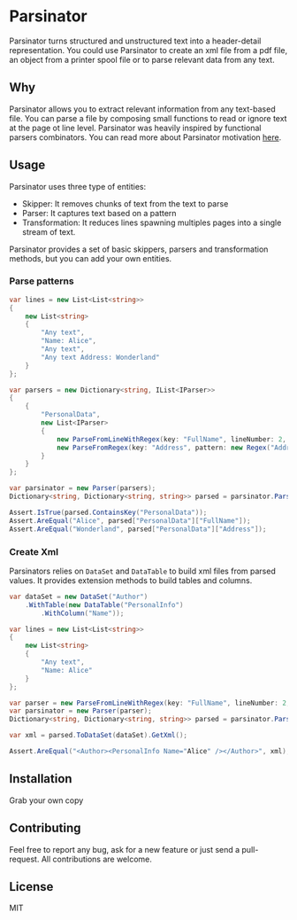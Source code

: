 # Parsinator

Parsinator turns structured and unstructured text into a header-detail representation. You could use Parsinator to create an xml file from a pdf file, an object from a printer spool file or to parse relevant data from any text.

## Why

Parsinator allows you to extract relevant information from any text-based file. You can parse a file by composing small functions to read or ignore text at the page ot line level. Parsinator was heavily inspired by functional parsers combinators. You can read more about Parsinator motivation [here](https://canro91.github.io/2019/03/08/ATaleOfAPdfParser/).

## Usage

Parsinator uses three type of entities:

* Skipper: It removes chunks of text from the text to parse
* Parser: It captures text based on a pattern
* Transformation: It reduces lines spawning multiples pages into a single stream of text.

Parsinator provides a set of basic skippers, parsers and transformation methods, but you can add your own entities.

### Parse patterns

```csharp
var lines = new List<List<string>>
{
	new List<string>
	{
		"Any text",
		"Name: Alice",
		"Any text",
		"Any text Address: Wonderland"
	}
};

var parsers = new Dictionary<string, IList<IParser>>
{
	{
		"PersonalData",
		new List<IParser>
		{
			new ParseFromLineWithRegex(key: "FullName", lineNumber: 2, pattern: new Regex("^Name: (\w+)$")),
			new ParseFromRegex(key: "Address", pattern: new Regex("Address: (\w+)$")
		}
	}
};

var parsinator = new Parser(parsers);
Dictionary<string, Dictionary<string, string>> parsed = parsinator.Parse(lines);

Assert.IsTrue(parsed.ContainsKey("PersonalData"));
Assert.AreEqual("Alice", parsed["PersonalData"]["FullName"]);
Assert.AreEqual("Wonderland", parsed["PersonalData"]["Address"]);
```

### Create Xml

Parsinators relies on `DataSet` and `DataTable` to build xml files from parsed values. It provides extension methods to build tables and columns.

```csharp
var dataSet = new DataSet("Author")
	.WithTable(new DataTable("PersonalInfo")
		.WithColumn("Name"));

var lines = new List<List<string>>
{
	new List<string>
	{
		"Any text",
		"Name: Alice"
	}
};

var parser = new ParseFromLineWithRegex(key: "FullName", lineNumber: 2, pattern: new Regex("^Name: (\w+)$"));
var parsinator = new Parser(parser);
Dictionary<string, Dictionary<string, string>> parsed = parsinator.Parse(lines);

var xml = parsed.ToDataSet(dataSet).GetXml();

Assert.AreEqual("<Author><PersonalInfo Name="Alice" /></Author>", xml);
```

## Installation

Grab your own copy

## Contributing

Feel free to report any bug, ask for a new feature or just send a pull-request. All contributions are welcome.
	
## License

MIT
